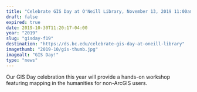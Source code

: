 ```yaml
---
title: "Celebrate GIS Day at O'Neill Library, November 13, 2019 11:00am-1:00pm"
draft: false
expired: true
date: 2019-10-30T11:20:17-04:00
year: "2019"
slug: "gisday-f19"
destination: "https://ds.bc.edu/celebrate-gis-day-at-oneill-library"
imagethumb: "2019-10/gis-thumb.jpg"
imagealt: "GIS Day!"
type: "news"
---
```


Our GIS Day celebration this year will provide a hands-on workshop featuring mapping in the humanities for non-ArcGIS users.
